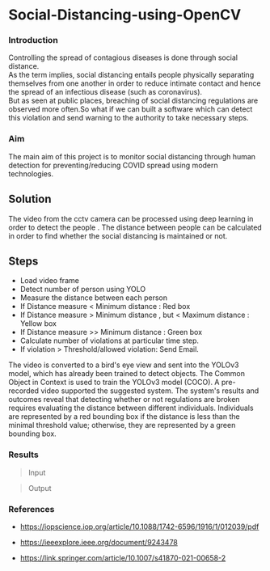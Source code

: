 # Social-Distancing-using-OpenCV

### Introduction
Controlling the spread of contagious diseases is done through social distance.<br/>
As the term implies, social distancing entails people physically separating themselves from one another in order to reduce intimate contact and hence the spread of an infectious disease (such as coronavirus).<br/>
But as seen at public places, breaching of social distancing regulations are observed more often.So what if we can built a software which can detect this violation and send warning to the authority to take necessary steps.

### Aim
The main aim of this project is to monitor social distancing through human detection for preventing/reducing COVID spread using modern technologies.

## Solution
The video from the cctv camera can be processed using deep learning in order to detect the people . The distance between people can be calculated in order to find whether the social distancing is maintained or not.

## Steps
* Load video frame
* Detect number of person using YOLO
* Measure the distance between each person
* If Distance measure < Minimum distance : Red box
* If Distance measure > Minimum distance , but < Maximum distance : Yellow box
* If Distance measure >> Minimum distance : Green box
* Calculate number of violations at particular time step.
* If violation > Threshold/allowed violation: Send Email.

The video is converted to a bird's eye view and sent into the YOLOv3 model, which has already been trained to detect objects.
The Common Object in Context is used to train the YOLOv3 model (COCO). A pre-recorded video supported the suggested system. 
The system's results and outcomes reveal that detecting whether or not regulations are broken requires evaluating the distance between different individuals. 
Individuals are represented by a red bounding box if the distance is less than the minimal threshold value; otherwise, they are represented by a green bounding box.


### Results
> Input 

> Output
### References 

* https://iopscience.iop.org/article/10.1088/1742-6596/1916/1/012039/pdf

* https://ieeexplore.ieee.org/document/9243478

* https://link.springer.com/article/10.1007/s41870-021-00658-2
